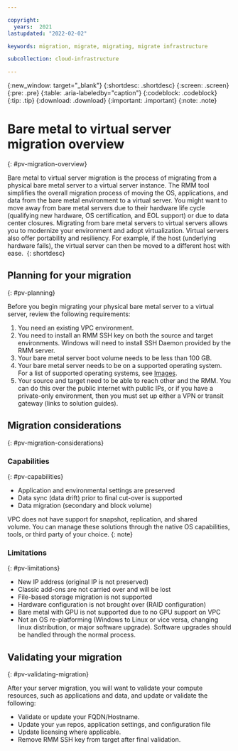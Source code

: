 ```yaml
---

copyright:
  years:  2021
lastupdated: "2022-02-02"

keywords: migration, migrate, migrating, migrate infrastructure

subcollection: cloud-infrastructure

---
```


{:new_window: target="_blank"}
{:shortdesc: .shortdesc}
{:screen: .screen}
{:pre: .pre}
{:table: .aria-labeledby="caption"}
{:codeblock: .codeblock}
{:tip: .tip}
{:download: .download}
{:important: .important}
{:note: .note}

# Bare metal to virtual server migration overview
{: #pv-migration-overview}

Bare metal to virtual server migration is the process of migrating from a physical bare metal server to a virtual server instance. The RMM tool simplifies the overall migration process of moving the OS, applications, and data from the bare metal environment to a virtual server. You might want to move away from bare metal servers due to their hardware life cycle (qualifying new hardware, OS certification, and EOL support) or due to data center closures. Migrating from bare metal servers to virtual servers allows you to modernize your environment and adopt virtualization. Virtual servers also offer portability and resiliency. For example, if the host (underlying hardware fails), the virtual server can then be moved to a different host with ease. 
{: shortdesc}

## Planning for your migration
{: #pv-planning}

Before you begin migrating your physical bare metal server to a virtual server, review the following requirements:

1. You need an existing VPC environment.
2. You need to install an RMM SSH key on both the source and target environments. Windows will need to install SSH Daemon provided by the RMM server.
3. Your bare metal server boot volume needs to be less than 100 GB.
4. Your bare metal server needs to be on a supported operating system. For a list of supported operating systems, see [Images](/docs/vpc?topic=vpc-about-images). 
5. Your source and target need to be able to reach other and the RMM. You can do this over the public internet with public IPs, or if you have a private-only environment, then you must set up either a VPN or transit gateway (links to solution guides).

## Migration considerations
{: #pv-migration-considerations}

### Capabilities 
{: #pv-capabilities}

* Application and environmental settings are preserved
* Data sync (data drift) prior to final cut-over is supported
* Data migration (secondary and block volume)  

VPC does not have support for snapshot, replication, and shared volume. You can manage these solutions through the native OS capabilities, tools, or third party of your choice.
{: note}

### Limitations
{: #pv-limitations}

* New IP address (original IP is not preserved)
* Classic add-ons are not carried over and will be lost
* File-based storage migration is not supported
* Hardware configuration is not brought over (RAID configuration)
* Bare metal with GPU is not supported due to no GPU support on VPC
* Not an OS re-platforming (Windows to Linux or vice versa, changing linux distribution, or major software upgrade). Software upgrades should be handled through the normal process.

## Validating your migration 
{: #pv-validating-migration}

After your server migration, you will want to validate your compute resources, such as applications and data, and update or validate the following:

* Validate or update your FQDN/Hostname.
* Update your `yum` repos, application settings, and configuration file
* Update licensing where applicable.
* Remove RMM SSH key from target after final validation.
